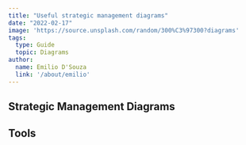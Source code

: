```yaml
---
title: "Useful strategic management diagrams"
date: "2022-02-17"
image: 'https://source.unsplash.com/random/300%C3%97300?diagrams'
tags:
  type: Guide
  topic: Diagrams
author:
  name: Emilio D'Souza
  link: '/about/emilio'
---
```


## Strategic Management Diagrams



## Tools

